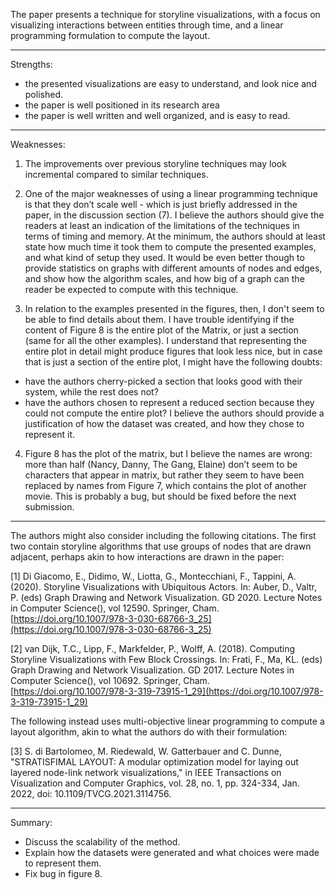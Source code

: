 The paper presents a technique for storyline visualizations, with a focus on visualizing interactions between entities through time, and a linear programming formulation to compute the layout.

---

Strengths:
- the presented visualizations are easy to understand, and look nice and polished.
- the paper is well positioned in its research area
- the paper is well written and well organized, and is easy to read. 

---

Weaknesses:
1) The improvements over previous storyline techniques may look incremental compared to similar techniques.

2) One of the major weaknesses of using a linear programming technique is that they don’t scale well - which is just briefly addressed in the paper, in the discussion section (7). I believe the authors should give the readers at least an indication of the limitations of the techniques in terms of timing and memory. At the minimum, the authors should at least state how much time it took them to compute the presented examples, and what kind of setup they used. It would be even better though to provide statistics on graphs with different amounts of nodes and edges, and show how the algorithm scales, and how big of a graph can the reader be expected to compute with this technique.

3) In relation to the examples presented in the figures, then, I don't seem to be able to find details about them. I have trouble identifying if the content of Figure 8 is the entire plot of the Matrix, or just a section (same for all the other examples). I understand that representing the entire plot in detail might produce figures that look less nice, but in case that is just a section of the entire plot, I might have the following doubts:
- have the authors cherry-picked a section that looks good with their system, while the rest does not?
- have the authors chosen to represent a reduced section because they could not compute the entire plot?
I believe the authors should provide a justification of how the dataset was created, and how they chose to represent it. 

4) Figure 8 has the plot of the matrix, but I believe the names are wrong: more than half (Nancy, Danny, The Gang, Elaine) don’t seem to be characters that appear in matrix, but rather they seem to have been replaced by names from Figure 7, which contains the plot of another movie. This is probably a bug, but should be fixed before the next submission.

---

The authors might also consider including the following citations. The first two contain storyline algorithms that use groups of nodes that are drawn adjacent, perhaps akin to how interactions are drawn in the paper:

[1] Di Giacomo, E., Didimo, W., Liotta, G., Montecchiani, F., Tappini, A. (2020). Storyline Visualizations with Ubiquitous Actors. In: Auber, D., Valtr, P. (eds) Graph Drawing and Network Visualization. GD 2020. Lecture Notes in Computer Science(), vol 12590. Springer, Cham. [https://doi.org/10.1007/978-3-030-68766-3_25](https://doi.org/10.1007/978-3-030-68766-3_25)

[2] van Dijk, T.C., Lipp, F., Markfelder, P., Wolff, A. (2018). Computing Storyline Visualizations with Few Block Crossings. In: Frati, F., Ma, KL. (eds) Graph Drawing and Network Visualization. GD 2017. Lecture Notes in Computer Science(), vol 10692. Springer, Cham. [https://doi.org/10.1007/978-3-319-73915-1_29](https://doi.org/10.1007/978-3-319-73915-1_29)

The following instead uses multi-objective linear programming to compute a layout algorithm, akin to what the authors do with their formulation:

[3] S. di Bartolomeo, M. Riedewald, W. Gatterbauer and C. Dunne, "STRATISFIMAL LAYOUT: A modular optimization model for laying out layered node-link network visualizations," in IEEE Transactions on Visualization and Computer Graphics, vol. 28, no. 1, pp. 324-334, Jan. 2022, doi: 10.1109/TVCG.2021.3114756.

---

Summary:
- Discuss the scalability of the method.
- Explain how the datasets were generated and what choices were made to represent them.
- Fix bug in figure 8.